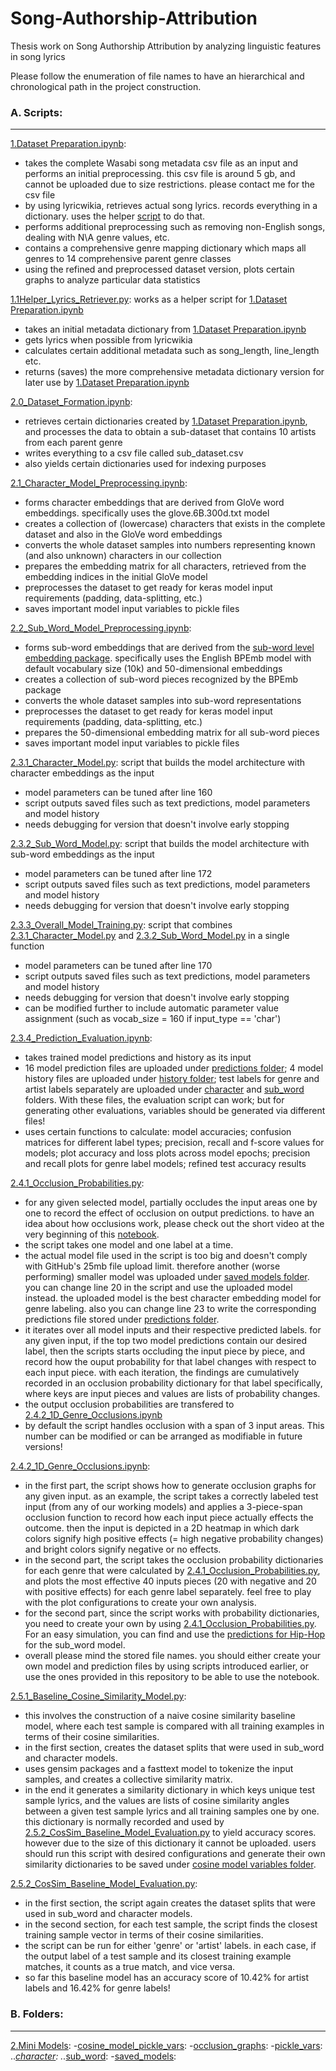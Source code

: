 # Song-Authorship-Attribution
Thesis work on Song Authorship Attribution by analyzing linguistic features in song lyrics

Please follow the enumeration of file names to have an hierarchical and chronological path in the project construction. 

### A. Scripts:
-------


[1.Dataset Preparation.ipynb](../master/1.Dataset&#32;Preparation.ipynb): 
- takes the complete Wasabi song metadata csv file as an input and performs an initial preprocessing. this csv file is around 5 gb, and cannot be uploaded due to size restrictions. please contact me for the csv file
- by using lyricwikia, retrieves actual song lyrics. records everything in a dictionary. uses the helper [script](../master/1.1Helper_Lyrics_Retriever.py) to do that.
- performs additional preprocessing such as removing non-English songs, dealing with N\A genre values, etc.
- contains a comprehensive genre mapping dictionary which maps all genres to 14 comprehensive parent genre classes
- using the refined and preprocessed dataset version, plots certain graphs to analyze particular data statistics

[1.1Helper_Lyrics_Retriever.py](../master/1.1Helper_Lyrics_Retriever.py): works as a helper script for [1.Dataset Preparation.ipynb](../master/1.Dataset&#32;Preparation.ipynb)
- takes an initial metadata dictionary from [1.Dataset Preparation.ipynb](../master/1.Dataset&#32;Preparation.ipynb)
- gets lyrics when possible from lyricwikia
- calculates certain additional metadata such as song_length, line_length etc.
- returns (saves) the more comprehensive metadata dictionary version for later use by [1.Dataset Preparation.ipynb](../master/1.Dataset&#32;Preparation.ipynb)

[2.0_Dataset_Formation.ipynb](../master/2.Mini%20Models/2.0_Dataset_Formation.ipynb):
- retrieves certain dictionaries created by [1.Dataset Preparation.ipynb](../master/1.Dataset&#32;Preparation.ipynb), and processes the data to obtain a sub-dataset that contains 10 artists from each parent genre
- writes everything to a csv file called sub_dataset.csv
- also yields certain dictionaries used for indexing purposes

[2.1_Character_Model_Preprocessing.ipynb](../master/2.Mini%20Models/2.1_Character_Model_Preprocessing.ipynb):
- forms character embeddings that are derived from GloVe word embeddings. specifically uses the glove.6B.300d.txt model
- creates a collection of (lowercase) characters that exists in the complete dataset and also in the GloVe word embeddings
- converts the whole dataset samples into numbers representing known (and also unknown) characters in our collection
- prepares the embedding matrix for all characters, retrieved from the embedding indices in the initial GloVe model
- preprocesses the dataset to get ready for keras model input requirements (padding, data-splitting, etc.)
- saves important model input variables to pickle files

[2.2_Sub_Word_Model_Preprocessing.ipynb](../master/2.Mini%20Models/2.2_Sub_Word_Model_Preprocessing.ipynb):
- forms sub-word embeddings that are derived from the [sub-word level embedding package](https://github.com/bheinzerling/bpemb). specifically uses the English BPEmb model with default vocabulary size (10k) and 50-dimensional embeddings
- creates a collection of sub-word pieces recognized by the BPEmb package
- converts the whole dataset samples into sub-word representations
- preprocesses the dataset to get ready for keras model input requirements (padding, data-splitting, etc.)
- prepares the 50-dimensional embedding matrix for all sub-word pieces
- saves important model input variables to pickle files

[2.3.1_Character_Model.py](../master/2.Mini%20Models/2.3.1_Character_Model.py): script that builds the model architecture with character embeddings as the input
- model parameters can be tuned after line 160
- script outputs saved files such as text predictions, model parameters and model history
- needs debugging for version that doesn't involve early stopping

[2.3.2_Sub_Word_Model.py](../master/2.Mini%20Models/2.3.2_Sub_Word_Model.py): script that builds the model architecture with sub-word embeddings as the input
- model parameters can be tuned after line 172
- script outputs saved files such as text predictions, model parameters and model history
- needs debugging for version that doesn't involve early stopping

[2.3.3_Overall_Model_Training.py](../master/2.Mini%20Models/2.3.3_Overall_Model_Training.py): script that combines [2.3.1_Character_Model.py](../master/2.Mini%20Models/2.3.1_Character_Model.py) and [2.3.2_Sub_Word_Model.py](../master/2.Mini%20Models/2.3.2_Sub_Word_Model.py) in a single function
- model parameters can be tuned after line 170
- script outputs saved files such as text predictions, model parameters and model history
- needs debugging for version that doesn't involve early stopping
- can be modified further to include automatic parameter value assignment (such as vocab_size = 160 if input_type == 'char')

[2.3.4_Prediction_Evaluation.ipynb](../master/2.Mini%20Models/2.3.4_Prediction_Evaluation.ipynb):
- takes trained model predictions and history as its input
- 16 model prediction files are uploaded under [predictions folder](../master/2.Mini%20Models/pickle_vars/predictions); 4 model history files are uploaded under [history folder](../master/2.Mini%20Models/pickle_vars/history); test labels for genre and artist labels separately are uploaded under [character](../master/2.Mini%20Models/pickle_vars/character) and [sub_word](../master/2.Mini%20Models/pickle_vars/sub_word) folders.
With these files, the evaluation script can work; but for generating other evaluations, variables should be generated via different files!
- uses certain functions to calculate: model accuracies; confusion matrices for different label types; precision, recall and f-score values for models; plot accuracy and loss plots across model epochs; precision and recall plots for genre label models; refined test accuracy results

[2.4.1_Occlusion_Probabilities.py](../master/2.Mini%20Models/2.4.1_Occlusion_Probabilities.py): 
- for any given selected model, partially occludes the input areas one by one to record the effect of occlusion on output predictions. to have an idea about how occlusions work, please check out the short video at the very beginning of this [notebook](../master/2.Mini%20Models/2.4.2_1D_Genre_Occlusions.ipynb).
- the script takes one model and one label at a time.
- the actual model file used in the script is too big and doesn't comply with GitHub's 25mb file upload limit. therefore another (worse performing) smaller model was uploaded under [saved models folder](../master/2.Mini%20Models/saved_models). you can change line 20 in the script and use the uploaded model instead. the uploaded model is the best character embedding model for genre labeling. also you can change line 23 to write the corresponding predictions file stored under [predictions folder](../master/2.Mini%20Models/pickle_vars/predictions).
- it iterates over all model inputs and their respective predicted labels. for any given input, if the top two model predictions contain our desired label, then the scripts starts occluding the input piece by piece, and record how the ouput probability for that label changes with respect to each input piece. with each iteration, the findings are cumulatively recorded in an occlusion probability dictionary for that label specifically, where keys are input pieces and values are lists of probability changes.
- the output occlusion probabilities are transfered to [2.4.2_1D_Genre_Occlusions.ipynb](../master/2.Mini%20Models/2.4.2_1D_Genre_Occlusions.ipynb)
- by default the script handles occlusion with a span of 3 input areas. This number can be modified or can be arranged as modifiable in future versions!

[2.4.2_1D_Genre_Occlusions.ipynb](../master/2.Mini%20Models/2.4.2_1D_Genre_Occlusions.ipynb): 
- in the first part, the script shows how to generate occlusion graphs for any given input. as an example, the script takes a correctly labeled test input (from any of our working models) and applies a 3-piece-span occlusion function to record how each input piece actually effects the outcome. then the input is depicted in a 2D heatmap in which dark colors signify high positive effects (= high negative probability changes) and bright colors signify negative or no effects.
- in the second part, the script takes the occlusion probability dictionaries for each genre that were calculated by [2.4.1_Occlusion_Probabilities.py](../master/2.Mini%20Models/2.4.1_Occlusion_Probabilities.py), and plots the most effective 40 inputs pieces (20 with negative and 20 with positive effects) for each genre label separately. feel free to play with the plot configurations to create your own analysis.
- for the second part, since the script works with probability dictionaries, you need to create your own by using [2.4.1_Occlusion_Probabilities.py](../master/2.Mini%20Models/2.4.1_Occlusion_Probabilities.py). For an easy simulation, you can find and use the [predictions for Hip-Hop](../master/2.Mini%20Models/pickle_vars/sub_word/prob_change_dict_Hip%20Hop.pkl) for the sub_word model. 
- overall please mind the stored file names. you should either create your own model and prediction files by using scripts introduced earlier, or use the ones provided in this repository to be able to use the notebook.

[2.5.1_Baseline_Cosine_Similarity_Model.py](../master/2.Mini%20Models/2.5.1_Baseline_Cosine_Similarity_Model.py):
- this involves the construction of a naive cosine similarity baseline model, where each test sample is compared with all training examples in terms of their cosine similarities.
- in the first section, creates the dataset splits that were used in sub_word and character models.
- uses gensim packages and a fasttext model to tokenize the input samples, and creates a collective similarity matrix.
- in the end it generates a similarity dictionary in which keys unique test sample lyrics, and the values are lists of cosine similarity angles between a given test sample lyrics and all training samples one by one. this dictionary is normally recorded and used by [2.5.2_CosSim_Baseline_Model_Evaluation.py](../master/2.Mini%20Models/2.5.2_CosSim_Baseline_Model_Evaluation.py) to yield accuracy scores. however due to the size of this dictionary it cannot be uploaded. users should run this script with desired configurations and generate their own similarity dictionaries to be saved under [cosine model variables folder](../master/2.Mini%20Models/cosine_model_pickle_vars).

[2.5.2_CosSim_Baseline_Model_Evaluation.py](../master/2.Mini%20Models/2.5.2_CosSim_Baseline_Model_Evaluation.py):
- in the first section, the script again creates the dataset splits that were used in sub_word and character models.
- in the second section, for each test sample, the script finds the closest training sample vector in terms of their cosine similarities. 
- the script can be run for either 'genre' or 'artist' labels. in each case, if the output label of a test sample and its closest training example matches, it counts as a true match, and vice versa.
- so far this baseline model has an accuracy score of 10.42% for artist labels and 16.42% for genre labels!

### B. Folders:
-------
[2.Mini Models](../master/2.Mini%20Models):
-[cosine_model_pickle_vars](../master/2.Mini%20Models/cosine_model_pickle_vars):
-[occlusion_graphs](../master/2.Mini%20Models/occlusion_graphs):
-[pickle_vars](../master/2.Mini%20Models/pickle_vars):
..*[character](../master/2.Mini%20Models/pickle_vars/character):
..*[sub_word](../master/2.Mini%20Models/pickle_vars/sub_word):
-[saved_models](../master/2.Mini%20Models/saved_models):



